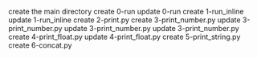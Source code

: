 create the main directory
create 0-run
update 0-run
create 1-run_inline
update 1-run_inline
create 2-print.py
create 3-print_number.py
update 3-print_number.py
update 3-print_number.py
update 3-print_number.py
create 4-print_float.py
update 4-print_float.py
create 5-print_string.py
create 6-concat.py
